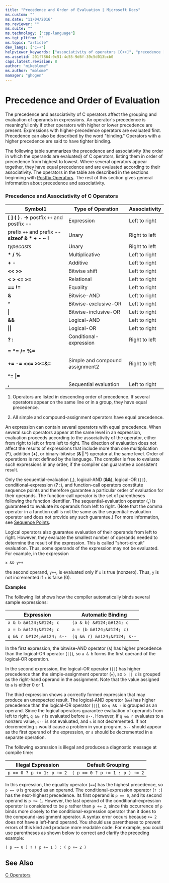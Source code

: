 ```yaml
---
title: "Precedence and Order of Evaluation | Microsoft Docs"
ms.custom: ""
ms.date: "11/04/2016"
ms.reviewer: ""
ms.suite: ""
ms.technology: ["cpp-language"]
ms.tgt_pltfrm: ""
ms.topic: "article"
dev_langs: ["C++"]
helpviewer_keywords: ["associativity of operators [C++]", "precedence [C++], operators", "data binding [C++], operator precedence", "operators [C++], precedence"]
ms.assetid: 201f7864-0c51-4c55-9d6f-39c5d013bcb0
caps.latest.revision: 8
author: "mikeblome"
ms.author: "mblome"
manager: "ghogen"
---
```

# Precedence and Order of Evaluation
The precedence and associativity of C operators affect the grouping and evaluation of operands in expressions. An operator's precedence is meaningful only if other operators with higher or lower precedence are present. Expressions with higher-precedence operators are evaluated first. Precedence can also be described by the word "binding." Operators with a higher precedence are said to have tighter binding.  
  
 The following table summarizes the precedence and associativity (the order in which the operands are evaluated) of C operators, listing them in order of precedence from highest to lowest. Where several operators appear together, they have equal precedence and are evaluated according to their associativity. The operators in the table are described in the sections beginning with [Postfix Operators](../c-language/postfix-operators.md). The rest of this section gives general information about precedence and associativity.  
  
### Precedence and Associativity of C Operators  
  
|Symbol1|Type of Operation|Associativity|  
|-------------|-----------------------|-------------------|  
|**[ ] ( ) . ->** postfix `++` and postfix **--**|Expression|Left to right|  
|prefix `++` and prefix **-- sizeof &   \*   + - ~ !**|Unary|Right to left|  
|*typecasts*|Unary|Right to left|  
|**\* / %**|Multiplicative|Left to right|  
|**+ -**|Additive|Left to right|  
|**<\< >>**|Bitwise shift|Left to right|  
|**\< > \<= >=**|Relational|Left to right|  
|**== !=**|Equality|Left to right|  
|**&**|Bitwise-AND|Left to right|  
|**^**|Bitwise-exclusive-OR|Left to right|  
|**&#124;**|Bitwise-inclusive-OR|Left to right|  
|**&&**|Logical-AND|Left to right|  
|**&#124;&#124;**|Logical-OR|Left to right|  
|**? :**|Conditional-expression|Right to left|  
|**= \*= /= %=**<br /><br /> **+= -= <\<= >>=&=**<br /><br /> **^= &#124;=**|Simple and compound assignment2|Right to left|  
|**,**|Sequential evaluation|Left to right|  
  
 1. Operators are listed in descending order of precedence. If several operators appear on the same line or in a group, they have equal precedence.  
  
 2. All simple and compound-assignment operators have equal precedence.  
  
 An expression can contain several operators with equal precedence. When several such operators appear at the same level in an expression, evaluation proceeds according to the associativity of the operator, either from right to left or from left to right. The direction of evaluation does not affect the results of expressions that include more than one multiplication (**\***), addition (**+**), or binary-bitwise (**& &#124; ^**) operator at the same level. Order of operations is not defined by the language. The compiler is free to evaluate such expressions in any order, if the compiler can guarantee a consistent result.  
  
 Only the sequential-evaluation (**,**), logical-AND (**&&**), logical-OR (`||`), conditional-expression (**? :**), and function-call operators constitute sequence points and therefore guarantee a particular order of evaluation for their operands. The function-call operator is the set of parentheses following the function identifier. The sequential-evaluation operator (**,**) is guaranteed to evaluate its operands from left to right. (Note that the comma operator in a function call is not the same as the sequential-evaluation operator and does not provide any such guarantee.) For more information, see [Sequence Points](../c-language/c-sequence-points.md).  
  
 Logical operators also guarantee evaluation of their operands from left to right. However, they evaluate the smallest number of operands needed to determine the result of the expression. This is called "short-circuit" evaluation. Thus, some operands of the expression may not be evaluated. For example, in the expression  
  
```  
x && y++  
```  
  
 the second operand, `y++`, is evaluated only if `x` is true (nonzero). Thus, `y` is not incremented if `x` is false (0).  
  
 **Examples**  
  
 The following list shows how the compiler automatically binds several sample expressions:  
  
|Expression|Automatic Binding|  
|----------------|-----------------------|  
|`a & b &#124;&#124; c`|`(a & b) &#124;&#124; c`|  
|`a = b &#124;&#124; c`|`a = (b &#124;&#124; c)`|  
|`q && r &#124;&#124; s--`|`(q && r) &#124;&#124; s--`|  
  
 In the first expression, the bitwise-AND operator (`&`) has higher precedence than the logical-OR operator (`||`), so `a & b` forms the first operand of the logical-OR operation.  
  
 In the second expression, the logical-OR operator (`||`) has higher precedence than the simple-assignment operator (`=`), so `b || c` is grouped as the right-hand operand in the assignment. Note that the value assigned to `a` is either 0 or 1.  
  
 The third expression shows a correctly formed expression that may produce an unexpected result. The logical-AND operator (`&&`) has higher precedence than the logical-OR operator (`||`), so `q && r` is grouped as an operand. Since the logical operators guarantee evaluation of operands from left to right, `q && r` is evaluated before `s--`. However, if `q && r` evaluates to a nonzero value, `s--` is not evaluated, and `s` is not decremented. If not decrementing `s` would cause a problem in your program, `s--` should appear as the first operand of the expression, or `s` should be decremented in a separate operation.  
  
 The following expression is illegal and produces a diagnostic message at compile time:  
  
|Illegal Expression|Default Grouping|  
|------------------------|----------------------|  
|`p == 0 ? p += 1: p += 2`|`( p == 0 ? p += 1 : p ) += 2`|  
  
 In this expression, the equality operator (`==`) has the highest precedence, so `p == 0` is grouped as an operand. The conditional-expression operator (`? :`) has the next-highest precedence. Its first operand is `p == 0`, and its second operand is `p += 1`. However, the last operand of the conditional-expression operator is considered to be `p` rather than `p += 2`, since this occurrence of `p` binds more closely to the conditional-expression operator than it does to the compound-assignment operator. A syntax error occurs because `+= 2` does not have a left-hand operand. You should use parentheses to prevent errors of this kind and produce more readable code. For example, you could use parentheses as shown below to correct and clarify the preceding example:  
  
```  
( p == 0 ) ? ( p += 1 ) : ( p += 2 )  
```  
  
## See Also  
 [C Operators](../c-language/c-operators.md)

